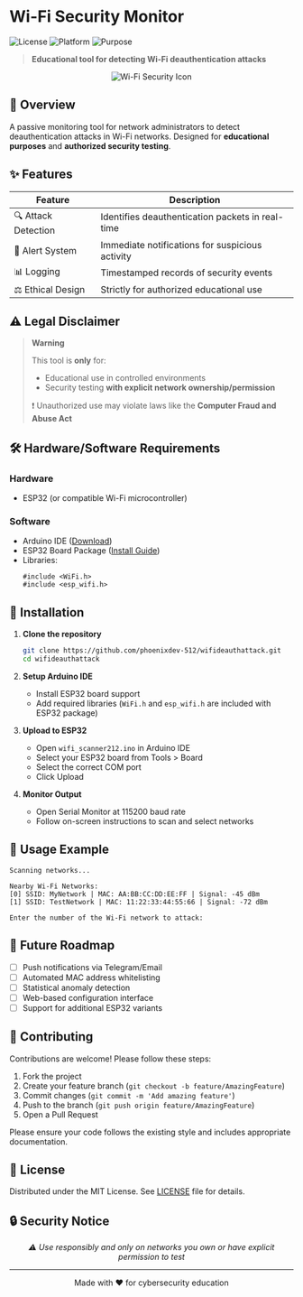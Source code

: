 # Wi-Fi Security Monitor

![License](https://img.shields.io/badge/License-MIT-blue.svg)
![Platform](https://img.shields.io/badge/Platform-ESP32-important)
![Purpose](https://img.shields.io/badge/Purpose-Education%20%26%20Security-yellowgreen)

> **Educational tool for detecting Wi-Fi deauthentication attacks**

<p align="center">
  <img src="https://img.icons8.com/color/96/000000/wifi-lock.png" alt="Wi-Fi Security Icon"/>
</p>

## 📖 Overview

A passive monitoring tool for network administrators to detect deauthentication attacks in Wi-Fi networks. Designed for **educational purposes** and **authorized security testing**.

## ✨ Features

| Feature | Description |
|---------|-------------|
| 🔍 Attack Detection | Identifies deauthentication packets in real-time |
| 🚨 Alert System | Immediate notifications for suspicious activity |
| 📊 Logging | Timestamped records of security events |
| ⚖️ Ethical Design | Strictly for authorized educational use |

## ⚠️ Legal Disclaimer

> **Warning**
> 
> This tool is **only** for:
> - Educational use in controlled environments
> - Security testing **with explicit network ownership/permission**
>
> ❗ Unauthorized use may violate laws like the **Computer Fraud and Abuse Act**

## 🛠️ Hardware/Software Requirements

### Hardware
- ESP32 (or compatible Wi-Fi microcontroller)

### Software
- Arduino IDE ([Download](https://www.arduino.cc/en/software))
- ESP32 Board Package ([Install Guide](https://docs.espressif.com/projects/arduino-esp32/en/latest/installing.html))
- Libraries:
  ```arduino
  #include <WiFi.h>
  #include <esp_wifi.h>
  ```

## 🚀 Installation

1. **Clone the repository**
   ```bash
   git clone https://github.com/phoenixdev-512/wifideauthattack.git
   cd wifideauthattack
   ```

2. **Setup Arduino IDE**
   - Install ESP32 board support
   - Add required libraries (`WiFi.h` and `esp_wifi.h` are included with ESP32 package)

3. **Upload to ESP32**
   - Open `wifi_scanner212.ino` in Arduino IDE
   - Select your ESP32 board from Tools > Board
   - Select the correct COM port
   - Click Upload

4. **Monitor Output**
   - Open Serial Monitor at 115200 baud rate
   - Follow on-screen instructions to scan and select networks

## 📝 Usage Example

```
Scanning networks...

Nearby Wi-Fi Networks:
[0] SSID: MyNetwork | MAC: AA:BB:CC:DD:EE:FF | Signal: -45 dBm
[1] SSID: TestNetwork | MAC: 11:22:33:44:55:66 | Signal: -72 dBm

Enter the number of the Wi-Fi network to attack:
```

## 🌟 Future Roadmap

- [ ] Push notifications via Telegram/Email
- [ ] Automated MAC address whitelisting
- [ ] Statistical anomaly detection
- [ ] Web-based configuration interface
- [ ] Support for additional ESP32 variants

## 🤝 Contributing

Contributions are welcome! Please follow these steps:

1. Fork the project
2. Create your feature branch (`git checkout -b feature/AmazingFeature`)
3. Commit changes (`git commit -m 'Add amazing feature'`)
4. Push to the branch (`git push origin feature/AmazingFeature`)
5. Open a Pull Request

Please ensure your code follows the existing style and includes appropriate documentation.

## 📜 License

Distributed under the MIT License. See [LICENSE](LICENSE) file for details.

## 🔒 Security Notice

<p align="center">
  <em>⚠️ Use responsibly and only on networks you own or have explicit permission to test</em>
</p>

---

<p align="center">
  Made with ❤️ for cybersecurity education
</p>
